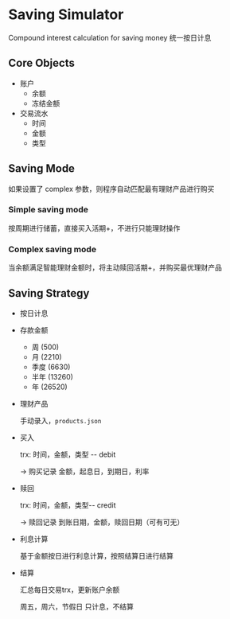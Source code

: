 # Saving Simulator

Compound interest calculation for saving money 统一按日计息

## Core Objects

* 账户
    * 余额
    * 冻结金额
* 交易流水
    * 时间
    * 金额
    * 类型

## Saving Mode

如果设置了 complex 参数，则程序自动匹配最有理财产品进行购买

### Simple saving mode
按周期进行储蓄，直接买入活期+，不进行只能理财操作
### Complex saving mode
当余额满足智能理财金额时，将主动赎回活期+，并购买最优理财产品

## Saving Strategy

* 按日计息
* 存款金额
    * 周 (500)
    * 月 (2210)
    * 季度 (6630)
    * 半年 (13260)
    * 年 (26520)

* 理财产品 

  手动录入，`products.json`

* 买入

  trx: 时间，金额，类型 -- debit
  
  -> 购买记录 金额，起息日，到期日，利率

* 赎回

  trx: 时间，金额，类型-- credit

  -> 赎回记录 到账日期，金额，赎回日期（可有可无）

* 利息计算

  基于金额按日进行利息计算，按照结算日进行结算

* 结算
  
  汇总每日交易trx，更新账户余额
  
  周五，周六，节假日 只计息，不结算





